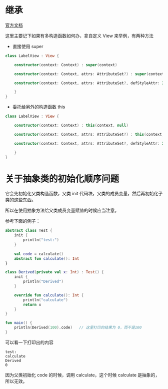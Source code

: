 # 继承

[官方文档](https://www.kotlincn.net/docs/reference/classes.html)

这里主要记下如果有多构造函数如何办，拿自定义 View 来举例，有两种方法

- 直接使用 super

```kotlin
class LabelView : View {

    constructor(context: Context) : super(context)

    constructor(context: Context, attrs: AttributeSet?) : super(context, attrs)

    constructor(context: Context, attrs: AttributeSet?, defStyleAttr: Int) : super(context, attrs, defStyleAttr) {

    }
}
```

- 委托给另外的构造函数 this

```kotlin
class LabelView : View {

    constructor(context: Context) : this(context, null)

    constructor(context: Context, attrs: AttributeSet?) : this(context, attrs, 0)

    constructor(context: Context, attrs: AttributeSet?, defStyleAttr: Int) : super(context, attrs, defStyleAttr) {

    }
}
```


# 关于抽象类的初始化顺序问题

它会先初始化父类构造函数，父类 init 代码块，父类的成员变量，然后再初始化子类的这些东西。

所以在使用抽象方法给父类成员变量赋值的时候应当注意。

参考下面的例子：

```kotlin
abstract class Test {
    init {
        println("test:")
    }
    
    val code = calculate()
    abstract fun calculate(): Int
}

class Derived(private val x: Int) : Test() {
    init {
        println("Derived")
    }

    override fun calculate(): Int {
        println("calculate")
        return x
    }
}

fun main() {
    println(Derived(100).code)   // 这里打印的结果为 0，而不是100
}

```
可以看一下打印出的内容

    test:
    calculate
    Derived
    0

因为父类初始化 code 的时候，调用 calculate，这个时候 calculate 是抽象的，所以无效。

